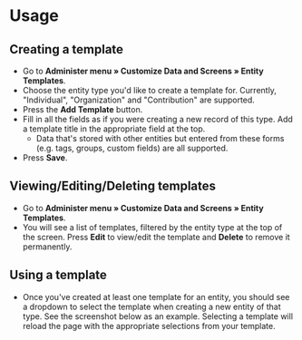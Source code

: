 # Usage

## Creating a template
* Go to **Administer menu » Customize Data and Screens » Entity Templates**.
* Choose the entity type you'd like to create a template for.  Currently, "Individual", "Organization" and "Contribution" are supported.
* Press the **Add Template** button.
* Fill in all the fields as if you were creating a new record of this type.  Add a template title in the appropriate field at the top.
  * Data that's stored with other entities but entered from these forms (e.g. tags, groups, custom fields) are all supported.
* Press **Save**.

## Viewing/Editing/Deleting templates
* Go to **Administer menu » Customize Data and Screens » Entity Templates**.
* You will see a list of templates, filtered by the entity type at the top of the screen.  Press **Edit** to view/edit the template and **Delete** to remove it permanently.

## Using a template
* Once you've created at least one template for an entity, you should see a dropdown to select the template when creating a new entity of that type.  See the screenshot below as an example.  Selecting a template will reload the page with the appropriate selections from your template. 
